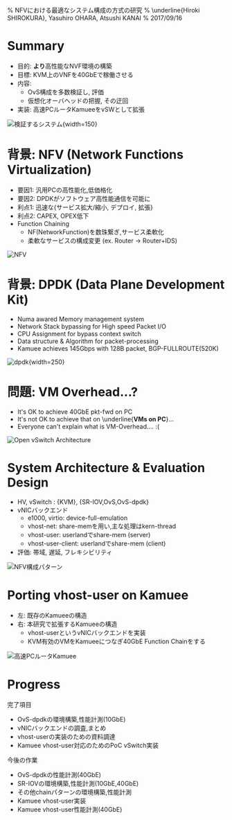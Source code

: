 % NFVにおける最適なシステム構成の方式の研究
% \underline{Hiroki SHIROKURA}, Yasuhiro OHARA, Atsushi KANAI
% 2017/09/16


# Summary

- 目的: **より**高性能なNVF環境の構築
- 目標: KVM上のVNFを40GbEで稼働させる
- 内容:
	- OvS構成を多数検証し, 評価
	- 仮想化オーバヘッドの把握, その迂回
- 実装: 高速PCルータKamueeをvSWとして拡張

![検証するシステム](img/system.png){width=150}

# 背景: NFV (Network Functions Virtualization)

- 要因1: 汎用PCの高性能化,低価格化
- 要因2: DPDKがソフトウェア高性能通信を可能に
- 利点1: 迅速な{サービス拡大/縮小, デプロイ, 拡張}
- 利点2: CAPEX, OPEX低下
- Function Chaining
	- NF(NetworkFunction)を数珠繋ぎ,サービス柔軟化
	- 柔軟なサービスの構成変更 (ex. Router → Router+IDS)

![NFV](img/sfc.png)

# 背景: DPDK (Data Plane Development Kit)

- Numa awared Memory management system
- Network Stack bypassing for High speed Packet I/O
- CPU Assignment for bypass context switch
- Data structure & Algorithm for packet-processing
- Kamuee achieves 145Gbps with 128B packet, BGP-FULLROUTE(520K)

![dpdk](img/dpdk.png){width=250}

# 問題: VM Overhead...?

- It's OK to achieve 40GbE pkt-fwd on PC
- It's not OK to achieve that on \underline{**VMs on PC**}...
- Everyone can't explain what is VM-Overhead.... :(

![Open vSwitch Architecture](img/vm_overhead.png)


# System Architecture & Evaluation Design

- HV, vSwitch : {KVM}, {SR-IOV,OvS,OvS-dpdk}
- vNICバックエンド
	- e1000, virtio: device-full-emulation
	- vhost-net: share-memを用い,主な処理はkern-thread
	- vhost-user: userlandでshare-mem (server)
	- vhost-user-client: userlandでshare-mem (client)
- 評価: 帯域, 遅延, フレキシビリティ

![NFV構成パターン](img/fig2.png)

# Porting vhost-user on Kamuee

- 左: 既存のKamueeの構造
- 右: 本研究で拡張するKamueeの構造
	- vhost-userというvNICバックエンドを実装
	- KVM有効のVMをKamueeにつなぎ40GbE Function Chainをする

![高速PCルータKamuee](img/kamuee-vhost.png)

# Progress

完了項目

- OvS-dpdkの環境構築,性能計測(10GbE)
- vNICバックエンドの調査,まとめ
- vhost-userの実装のための資料調達
- Kamuee vhost-user対応のためのPoC vSwitch実装

今後の作業

- OvS-dpdkの性能計測(40GbE)
- SR-IOVの環境構築,性能計測(10GbE,40GbE)
- その他chainパターンの環境構築,性能計測
- Kamuee vhost-user実装
- Kamuee vhost-user性能計測(40GbE)



